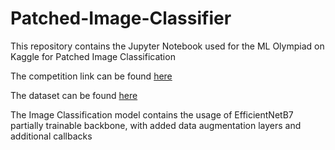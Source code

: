 # Patched-Image-Classifier

This repository contains the Jupyter Notebook used for the ML Olympiad on Kaggle for Patched Image Classification

The competition link can be found [here](https://www.kaggle.com/competitions/ml-olympiad-landscape-image-classification)

The dataset can be found [here](https://www.kaggle.com/competitions/ml-olympiad-landscape-image-classification/data)

The Image Classification model contains the usage of EfficientNetB7 partially trainable backbone, with added data augmentation layers and additional callbacks
